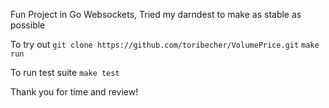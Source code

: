 Fun Project in Go Websockets, Tried my darndest to make as stable as possible

To try out
```git clone https://github.com/toribecher/VolumePrice.git```
```make run ```

To run test suite
```make test ```

Thank you for time and review!
